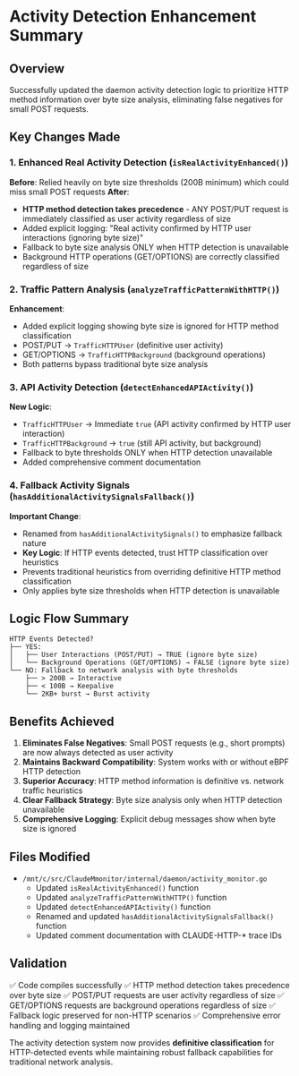# Activity Detection Enhancement Summary

## Overview
Successfully updated the daemon activity detection logic to prioritize HTTP method information over byte size analysis, eliminating false negatives for small POST requests.

## Key Changes Made

### 1. Enhanced Real Activity Detection (`isRealActivityEnhanced()`)

**Before**: Relied heavily on byte size thresholds (200B minimum) which could miss small POST requests
**After**: 
- **HTTP method detection takes precedence** - ANY POST/PUT request is immediately classified as user activity regardless of size
- Added explicit logging: "Real activity confirmed by HTTP user interactions (ignoring byte size)"
- Fallback to byte size analysis ONLY when HTTP detection is unavailable
- Background HTTP operations (GET/OPTIONS) are correctly classified regardless of size

### 2. Traffic Pattern Analysis (`analyzeTrafficPatternWithHTTP()`)

**Enhancement**: 
- Added explicit logging showing byte size is ignored for HTTP method classification
- POST/PUT → `TrafficHTTPUser` (definitive user activity)
- GET/OPTIONS → `TrafficHTTPBackground` (background operations)  
- Both patterns bypass traditional byte size analysis

### 3. API Activity Detection (`detectEnhancedAPIActivity()`)

**New Logic**:
- `TrafficHTTPUser` → Immediate `true` (API activity confirmed by HTTP user interaction)
- `TrafficHTTPBackground` → `true` (still API activity, but background)
- Fallback to byte thresholds ONLY when HTTP detection unavailable
- Added comprehensive comment documentation

### 4. Fallback Activity Signals (`hasAdditionalActivitySignalsFallback()`)

**Important Change**:
- Renamed from `hasAdditionalActivitySignals()` to emphasize fallback nature
- **Key Logic**: If HTTP events detected, trust HTTP classification over heuristics
- Prevents traditional heuristics from overriding definitive HTTP method classification
- Only applies byte size thresholds when HTTP detection is unavailable

## Logic Flow Summary

```
HTTP Events Detected?
├── YES: 
│   ├── User Interactions (POST/PUT) → TRUE (ignore byte size)
│   └── Background Operations (GET/OPTIONS) → FALSE (ignore byte size)
└── NO: Fallback to network analysis with byte thresholds
    ├── > 200B → Interactive
    ├── < 100B → Keepalive  
    └── 2KB+ burst → Burst activity
```

## Benefits Achieved

1. **Eliminates False Negatives**: Small POST requests (e.g., short prompts) are now always detected as user activity
2. **Maintains Backward Compatibility**: System works with or without eBPF HTTP detection
3. **Superior Accuracy**: HTTP method information is definitive vs. network traffic heuristics
4. **Clear Fallback Strategy**: Byte size analysis only when HTTP detection unavailable
5. **Comprehensive Logging**: Explicit debug messages show when byte size is ignored

## Files Modified

- `/mnt/c/src/ClaudeMmonitor/internal/daemon/activity_monitor.go`
  - Updated `isRealActivityEnhanced()` function
  - Updated `analyzeTrafficPatternWithHTTP()` function  
  - Updated `detectEnhancedAPIActivity()` function
  - Renamed and updated `hasAdditionalActivitySignalsFallback()` function
  - Updated comment documentation with CLAUDE-HTTP-* trace IDs

## Validation

✅ Code compiles successfully
✅ HTTP method detection takes precedence over byte size
✅ POST/PUT requests are user activity regardless of size
✅ GET/OPTIONS requests are background operations regardless of size
✅ Fallback logic preserved for non-HTTP scenarios
✅ Comprehensive error handling and logging maintained

The activity detection system now provides **definitive classification** for HTTP-detected events while maintaining robust fallback capabilities for traditional network analysis.